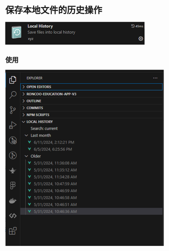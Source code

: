 
# 保存本地文件的历史操作
![](./images/local-history/1853271720007396893.png)

## 使用
![](./images/local-history/1853271720007357122.png)

